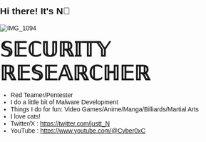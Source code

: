 <!DOCTYPE html>
<html lang="en">
<head>
<meta charset="UTF-8">
<meta name="viewport" content="width=device-width, initial-scale=1.0">
<title>GitHub Profile</title>
<style>
  body {
    font-family: Arial, sans-serif;
    margin: 0;
    padding: 0;
  }

  .container {
    max-width: 800px;
    margin: 0 auto;
    padding: 20px;
  }

  .profile-image {
    width: 100%;
    max-width: 400px;
    height: auto;
  }

  @media (min-width: 768px) {
    .profile-image {
      max-width: 800px;
    }
  }
</style>
</head>
<body>
<div class="container">
  <h2>Hi there! It's N👋</h2>
  <p align="left">
    <img class="profile-image" src="https://github.com/behindd/behindd/assets/76596012/f31bae7d-d1fe-465e-ba96-8317629c1430" alt="IMG_1094" />
  </p>
  <strong style="font-size: 45px;">𝕊𝔼ℂ𝕌ℝ𝕀𝕋𝕐 ℝ𝔼𝕊𝔼𝔸ℝℂℍ𝔼ℝ</strong>
  <ul>
    <li>Red Teamer/Pentester</li>
    <li>I do a little bit of Malware Development</li>
    <li>Things I do for fun: Video Games/Anime/Manga/Billiards/Martial Arts</li>
    <li>I love cats!</li>
    <li>Twitter/X : <a href="https://twitter.com/justt_N">https://twitter.com/justt_N</a></li>
    <li>YouTube : <a href="https://www.youtube.com/@Cyber0xC">https://www.youtube.com/@Cyber0xC</a></li>
  </ul>
</div>
</body>
</html>
